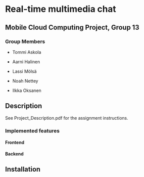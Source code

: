 # Real-time multimedia chat

## Mobile Cloud Computing Project, Group 13

### Group Members

* Tommi Askola

* Aarni Halinen

* Lassi Mölsä

* Noah Nettey

* Ilkka Oksanen

## Description

See Project_Description.pdf for the assignment instructions.

### Implemented features

#### Frontend

#### Backend

## Installation
